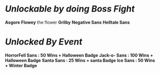 # ***Unlockable by doing Boss Fight***
**Asgore** 
**Flowey** the flower
**Grilby**
**Negative Sans**
**Helltale Sans**


# ***Unlocked By Event***
**HorrorFell Sans : 50 Wins + Halloween Badge**
**Jack-o- Sans : 100 Wins + Halloween Badge**
**Santa Sans : 25 Wins + santa Badge** 
**Ice Sans : 50 Wins + Winter Badge**
